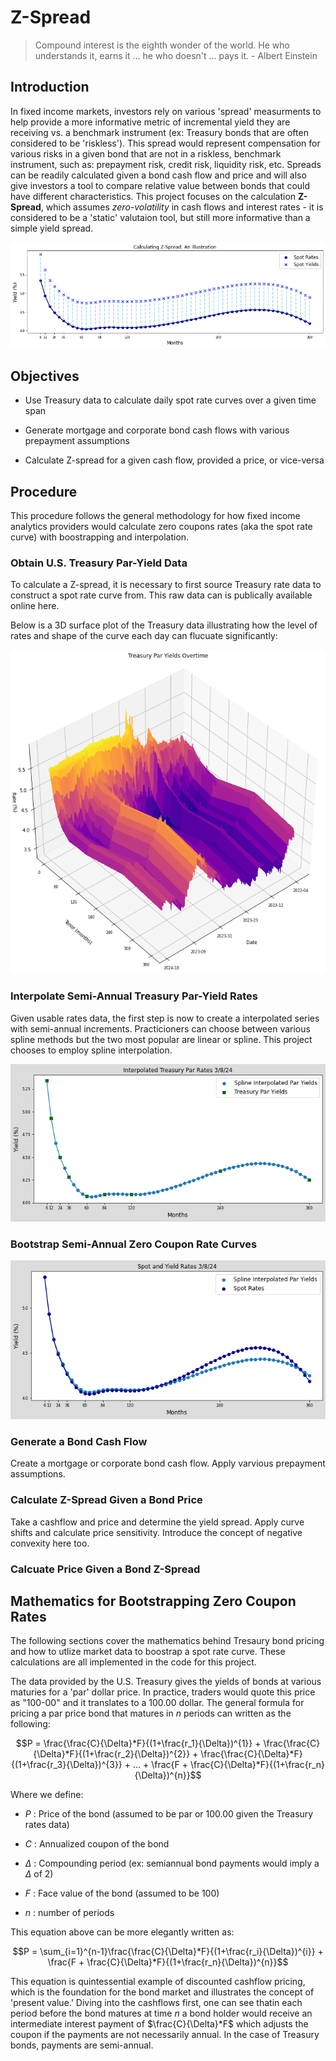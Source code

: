 

# Z-Spread 
> Compound interest is the eighth wonder of the world. He who understands it, earns it ... he who doesn't ... pays it. - Albert Einstein

## Introduction

In fixed income markets, investors rely on various 'spread' measurments to help provide a more informative metric of incremental yield they are receiving vs. a benchmark instrument (ex: Treasury bonds that are often considered to be 'riskless'). This spread would represent compensation for various risks in a given bond that are not in a riskless, benchmark instrument, such as: prepayment risk, credit risk, liquidity risk, etc. Spreads can be readily calculated given a bond cash flow and price and will also give investors a tool to compare relative value between bonds that could have different characteristics. This project focuses on the calculation **Z-Spread**, which assumes *zero-volatility* in cash flows and interest rates - it is considered to be a 'static' valutaion tool, but still more informative than a simple yield spread.

![Image](https://github.com/wrcarpenter/Z-Spread/blob/main/Images/zspread-illustration.png)


## Objectives
- Use Treasury data to calculate daily spot rate curves over a given time span 

- Generate mortgage and corporate bond cash flows with various prepayment assumptions

- Calculate Z-spread for a given cash flow, provided a price, or vice-versa

## Procedure
This procedure follows the general methodology for how fixed income analytics providers would calculate zero coupons rates (aka the spot rate curve) with boostrapping and interpolation. 

### Obtain U.S. Treasury Par-Yield Data
To calculate a Z-spread, it is necessary to first source Treasury rate data to construct a spot rate curve from. This raw data can is publically available online here. 

Below is a 3D surface plot of the Treasury data illustrating how the level of rates and shape of the curve each day can flucuate significantly:

![Image](https://github.com/wrcarpenter/Z-Spread/blob/main/Images/Treasury-Rates-Surface.png)

### Interpolate Semi-Annual Treasury Par-Yield Rates

Given usable rates data, the first step is now to create a interpolated series with semi-annual increments. Practicioners can choose between various spline methods but the two most popular are linear or spline. This project chooses to employ spline interpolation. 

![Image](https://github.com/wrcarpenter/Z-Spread/blob/main/Images/Interpolated-Treasury-Curve.png)

### Bootstrap Semi-Annual Zero Coupon Rate Curves

![Image](https://github.com/wrcarpenter/Z-Spread/blob/main/Images/Spot-Curve.png)

### Generate a Bond Cash Flow 

Create a mortgage or corporate bond cash flow. Apply varvious prepayment assumptions. 

### Calculate Z-Spread Given a Bond Price

Take a cashflow and price and determine the yield spread. Apply curve shifts and calculate price sensitivity. Introduce the concept of negative convexity here too. 

### Calcuate Price Given a Bond Z-Spread
 
## Mathematics for Bootstrapping Zero Coupon Rates

The following sections cover the mathematics behind Tresaury bond pricing and how to utlize market data to boostrap a spot rate curve. These calculations are all implemented in the code for this project.

The data provided by the U.S. Treasury gives the yields of bonds at various maturies for a 'par' dollar price. In practice, traders would quote this price as "100-00" and it translates to a 100.00 dollar. The general formula for pricing a par price bond that matures in $n$ periods can written as the following:

```math
P = \frac{\frac{C}{\Delta}*F}{(1+\frac{r_1}{\Delta})^{1}} + \frac{\frac{C}{\Delta}*F}{(1+\frac{r_2}{\Delta})^{2}} + \frac{\frac{C}{\Delta}*F}{(1+\frac{r_3}{\Delta})^{3}} + ... +  \frac{F + \frac{C}{\Delta}*F}{(1+\frac{r_n}{\Delta})^{n}}
```
Where we define:

* $P$ : Price of the bond (assumed to be par or 100.00 given the Treasury rates data)

* $C$ : Annualized coupon of the bond

* $\Delta$ : Compounding period (ex: semiannual bond payments would imply a $\Delta$ of 2)

* $F$ : Face value of the bond (assumed to be 100)

* $n$ : number of periods 

This equation above can be more elegantly written as:

```math
P = \sum_{i=1}^{n-1}\frac{\frac{C}{\Delta}*F}{(1+\frac{r_i}{\Delta})^{i}} +  \frac{F + \frac{C}{\Delta}*F}{(1+\frac{r_n}{\Delta})^{n}}
```
This equation is quintessential example of discounted cashflow pricing, which is the foundation for the bond market and illustrates the concept of 'present value.' Diving into the cashflows first, one can see thatin each period before the bond matures at time $n$ a bond holder would receive an intermediate interest payment of $\frac{C}{\Delta}*F$ which adjusts the coupon if the payments are not necessarily annual. In the case of Treasury bonds, payments are semi-annual.





